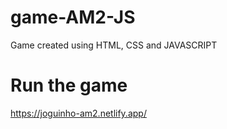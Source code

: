 # game-AM2-JS
Game created using HTML, CSS and JAVASCRIPT
# Run the game
https://joguinho-am2.netlify.app/
